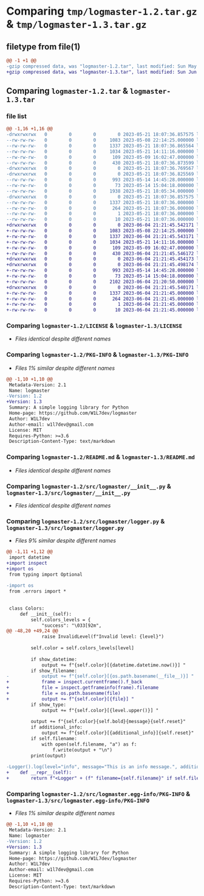 # Comparing `tmp/logmaster-1.2.tar.gz` & `tmp/logmaster-1.3.tar.gz`

## filetype from file(1)

```diff
@@ -1 +1 @@
-gzip compressed data, was "logmaster-1.2.tar", last modified: Sun May 21 18:07:36 2023, max compression
+gzip compressed data, was "logmaster-1.3.tar", last modified: Sun Jun  4 21:21:45 2023, max compression
```

## Comparing `logmaster-1.2.tar` & `logmaster-1.3.tar`

### file list

```diff
@@ -1,16 +1,16 @@
-drwxrwxrwx   0        0        0        0 2023-05-21 18:07:36.857575 logmaster-1.2/
--rw-rw-rw-   0        0        0     1083 2023-05-08 22:14:25.000000 logmaster-1.2/LICENSE
--rw-rw-rw-   0        0        0     1337 2023-05-21 18:07:36.865564 logmaster-1.2/PKG-INFO
--rw-rw-rw-   0        0        0     1034 2023-05-21 14:11:16.000000 logmaster-1.2/README.md
--rw-rw-rw-   0        0        0      109 2023-05-09 16:02:47.000000 logmaster-1.2/pyproject.toml
--rw-rw-rw-   0        0        0      430 2023-05-21 18:07:36.873599 logmaster-1.2/setup.cfg
-drwxrwxrwx   0        0        0        0 2023-05-21 18:07:36.769567 logmaster-1.2/src/
-drwxrwxrwx   0        0        0        0 2023-05-21 18:07:36.825569 logmaster-1.2/src/logmaster/
--rw-rw-rw-   0        0        0      993 2023-05-14 14:45:28.000000 logmaster-1.2/src/logmaster/__init__.py
--rw-rw-rw-   0        0        0       73 2023-05-14 15:04:18.000000 logmaster-1.2/src/logmaster/errors.py
--rw-rw-rw-   0        0        0     1938 2023-05-21 18:05:34.000000 logmaster-1.2/src/logmaster/logger.py
-drwxrwxrwx   0        0        0        0 2023-05-21 18:07:36.857575 logmaster-1.2/src/logmaster.egg-info/
--rw-rw-rw-   0        0        0     1337 2023-05-21 18:07:36.000000 logmaster-1.2/src/logmaster.egg-info/PKG-INFO
--rw-rw-rw-   0        0        0      264 2023-05-21 18:07:36.000000 logmaster-1.2/src/logmaster.egg-info/SOURCES.txt
--rw-rw-rw-   0        0        0        1 2023-05-21 18:07:36.000000 logmaster-1.2/src/logmaster.egg-info/dependency_links.txt
--rw-rw-rw-   0        0        0       10 2023-05-21 18:07:36.000000 logmaster-1.2/src/logmaster.egg-info/top_level.txt
+drwxrwxrwx   0        0        0        0 2023-06-04 21:21:45.542171 logmaster-1.3/
+-rw-rw-rw-   0        0        0     1083 2023-05-08 22:14:25.000000 logmaster-1.3/LICENSE
+-rw-rw-rw-   0        0        0     1337 2023-06-04 21:21:45.543171 logmaster-1.3/PKG-INFO
+-rw-rw-rw-   0        0        0     1034 2023-05-21 14:11:16.000000 logmaster-1.3/README.md
+-rw-rw-rw-   0        0        0      109 2023-05-09 16:02:47.000000 logmaster-1.3/pyproject.toml
+-rw-rw-rw-   0        0        0      430 2023-06-04 21:21:45.546172 logmaster-1.3/setup.cfg
+drwxrwxrwx   0        0        0        0 2023-06-04 21:21:45.454173 logmaster-1.3/src/
+drwxrwxrwx   0        0        0        0 2023-06-04 21:21:45.498174 logmaster-1.3/src/logmaster/
+-rw-rw-rw-   0        0        0      993 2023-05-14 14:45:28.000000 logmaster-1.3/src/logmaster/__init__.py
+-rw-rw-rw-   0        0        0       73 2023-05-14 15:04:18.000000 logmaster-1.3/src/logmaster/errors.py
+-rw-rw-rw-   0        0        0     2102 2023-06-04 21:20:50.000000 logmaster-1.3/src/logmaster/logger.py
+drwxrwxrwx   0        0        0        0 2023-06-04 21:21:45.540171 logmaster-1.3/src/logmaster.egg-info/
+-rw-rw-rw-   0        0        0     1337 2023-06-04 21:21:45.000000 logmaster-1.3/src/logmaster.egg-info/PKG-INFO
+-rw-rw-rw-   0        0        0      264 2023-06-04 21:21:45.000000 logmaster-1.3/src/logmaster.egg-info/SOURCES.txt
+-rw-rw-rw-   0        0        0        1 2023-06-04 21:21:45.000000 logmaster-1.3/src/logmaster.egg-info/dependency_links.txt
+-rw-rw-rw-   0        0        0       10 2023-06-04 21:21:45.000000 logmaster-1.3/src/logmaster.egg-info/top_level.txt
```

### Comparing `logmaster-1.2/LICENSE` & `logmaster-1.3/LICENSE`

 * *Files identical despite different names*

### Comparing `logmaster-1.2/PKG-INFO` & `logmaster-1.3/PKG-INFO`

 * *Files 1% similar despite different names*

```diff
@@ -1,10 +1,10 @@
 Metadata-Version: 2.1
 Name: logmaster
-Version: 1.2
+Version: 1.3
 Summary: A simple logging library for Python
 Home-page: https://github.com/W1L7dev/logmaster
 Author: W1L7dev
 Author-email: w1l7dev@gmail.com
 License: MIT
 Requires-Python: >=3.6
 Description-Content-Type: text/markdown
```

### Comparing `logmaster-1.2/README.md` & `logmaster-1.3/README.md`

 * *Files identical despite different names*

### Comparing `logmaster-1.2/src/logmaster/__init__.py` & `logmaster-1.3/src/logmaster/__init__.py`

 * *Files identical despite different names*

### Comparing `logmaster-1.2/src/logmaster/logger.py` & `logmaster-1.3/src/logmaster/logger.py`

 * *Files 9% similar despite different names*

```diff
@@ -1,11 +1,12 @@
 import datetime
+import inspect
+import os
 from typing import Optional
 
-import os
 from .errors import *
 
 
 class Colors:
     def __init__(self):
         self.colors_levels = {
             "success": "\033[92m",
@@ -48,20 +49,24 @@
             raise InvalidLevel(f"Invalid level: {level}")
 
         self.color = self.colors_levels[level]
 
         if show_datetime:
             output += f"{self.color}[{datetime.datetime.now()}] "
         if show_filename:
-            output += f"{self.color}[{os.path.basename(__file__)}] "
+            frame = inspect.currentframe().f_back
+            file = inspect.getframeinfo(frame).filename
+            file = os.path.basename(file)
+            output += f"{self.color}[{file}] "
         if show_type:
             output += f"{self.color}[{level.upper()}] "
 
         output += f"{self.color}{self.bold}{message}{self.reset}"
         if additional_info:
             output += f"{self.color}[{additional_info}]{self.reset}"
         if self.filename:
             with open(self.filename, "a") as f:
                 f.write(output + "\n")
         print(output)
 
-Logger().log(level="info", message="This is an info message.", additional_info="additional info")
+    def __repr__(self):
+        return f"<Logger" + (f" filename={self.filename}" if self.filename else "") + ">"
```

### Comparing `logmaster-1.2/src/logmaster.egg-info/PKG-INFO` & `logmaster-1.3/src/logmaster.egg-info/PKG-INFO`

 * *Files 1% similar despite different names*

```diff
@@ -1,10 +1,10 @@
 Metadata-Version: 2.1
 Name: logmaster
-Version: 1.2
+Version: 1.3
 Summary: A simple logging library for Python
 Home-page: https://github.com/W1L7dev/logmaster
 Author: W1L7dev
 Author-email: w1l7dev@gmail.com
 License: MIT
 Requires-Python: >=3.6
 Description-Content-Type: text/markdown
```

